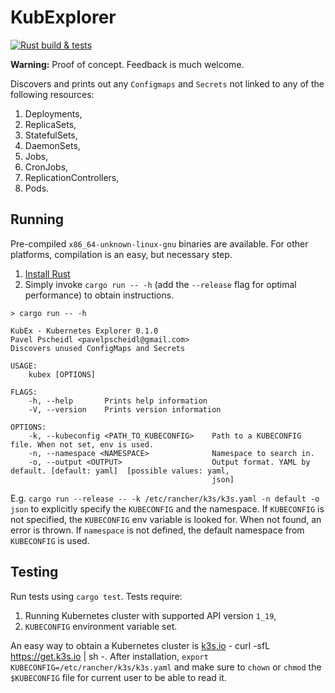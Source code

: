 # KubExplorer
[![Rust build & tests](https://github.com/Pscheidl/kubexplorer/actions/workflows/rust.yml/badge.svg)](https://github.com/Pscheidl/kubexplorer/actions/workflows/rust.yml)

**Warning:** Proof of concept. Feedback is much welcome.

Discovers and prints out any `Configmaps` and `Secrets` not linked to any of the following resources:
1. Deployments,
1. ReplicaSets,
1. StatefulSets,
1. DaemonSets,
1. Jobs,
1. CronJobs,
1. ReplicationControllers,
1. Pods.

## Running
Pre-compiled `x86_64-unknown-linux-gnu` binaries are available. For other platforms, compilation is an easy, but necessary step.

1. [Install Rust](https://www.rust-lang.org/learn/get-started)
1. Simply invoke `cargo run -- -h` (add the `--release` flag for optimal performance) to obtain instructions.

`> cargo run -- -h`

```shell
KubEx - Kubernetes Explorer 0.1.0
Pavel Pscheidl <pavelpscheidl@gmail.com>
Discovers unused ConfigMaps and Secrets

USAGE:
    kubex [OPTIONS]

FLAGS:
    -h, --help       Prints help information
    -V, --version    Prints version information

OPTIONS:
    -k, --kubeconfig <PATH_TO_KUBECONFIG>    Path to a KUBECONFIG file. When not set, env is used.
    -n, --namespace <NAMESPACE>              Namespace to search in.
    -o, --output <OUTPUT>                    Output format. YAML by default. [default: yaml]  [possible values: yaml,
                                             json]
```

E.g. `cargo run --release -- -k /etc/rancher/k3s/k3s.yaml -n default -o json` to explicitly specify the `KUBECONFIG` and the namespace.
If `KUBECONFIG` is not specified, the `KUBECONFIG` env variable is looked for. When not found, an error is thrown.
If `namespace` is not defined, the default namespace from `KUBECONFIG` is used.

## Testing

Run tests using `cargo test`. Tests require:

1. Running Kubernetes cluster with supported API version `1_19`,
1. `KUBECONFIG` environment variable set.

An easy way to obtain a Kubernetes cluster is [k3s.io](https://k3s.io/) - curl -sfL https://get.k3s.io | sh -. After
installation, `export KUBECONFIG=/etc/rancher/k3s/k3s.yaml` and make sure to `chown` or `chmod` the `$KUBECONFIG` file
for current user to be able to read it.